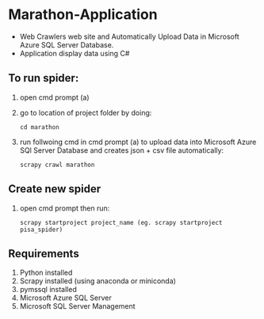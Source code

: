 # Marathon-Application
 * Web Crawlers web site and Automatically Upload Data in Microsoft Azure SQL Server Database.
 * Application display data using C#


## To run spider:

1. open cmd prompt (a)

2. go to location of project folder by doing:
   ```
   cd marathon
   ```
   
3. run follwoing cmd in cmd prompt (a) to upload data into Microsoft Azure SQl Server Database
   and creates json + csv file automatically:
   ```
   scrapy crawl marathon
   ```
   
## Create new spider

1. open cmd prompt then run:
   ```
   scrapy startproject project_name (eg. scrapy startproject pisa_spider)
   ```
   
## Requirements 

1. Python installed
2. Scrapy installed (using anaconda or miniconda)
3. pymssql installed
4. Microsoft Azure SQL Server
5. Microsoft SQL Server Management

   

